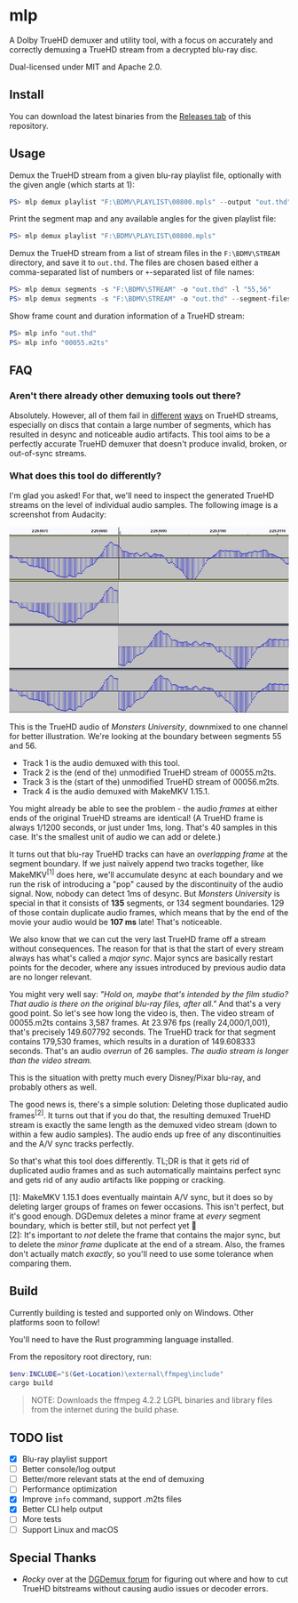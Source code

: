 # mlp

A Dolby TrueHD demuxer and utility tool, with a focus on accurately and correctly demuxing a TrueHD stream from a decrypted blu-ray disc.

Dual-licensed under MIT and Apache 2.0.

## Install

You can download the latest binaries from the [Releases tab](https://github.com/domyd/mlp/releases) of this repository.

## Usage

Demux the TrueHD stream from a given blu-ray playlist file, optionally with the given angle (which starts at 1):

```powershell
PS> mlp demux playlist "F:\BDMV\PLAYLIST\00800.mpls" --output "out.thd" --angle 2
```

Print the segment map and any available angles for the given playlist file:

```powershell
PS> mlp demux playlist "F:\BDMV\PLAYLIST\00800.mpls"
```

Demux the TrueHD stream from a list of stream files in the `F:\BDMV\STREAM` directory, and save it to `out.thd`. The files are chosen based either a comma-separated list of numbers or `+`-separated list of file names:

```powershell
PS> mlp demux segments -s "F:\BDMV\STREAM" -o "out.thd" -l "55,56"
PS> mlp demux segments -s "F:\BDMV\STREAM" -o "out.thd" --segment-files "00055.m2ts+00056.m2ts"
```

Show frame count and duration information of a TrueHD stream:

```powershell
PS> mlp info "out.thd"
PS> mlp info "00055.m2ts"
```

## FAQ

### Aren't there already other demuxing tools out there?

Absolutely. However, all of them fail in [different](https://www.makemkv.com/forum/viewtopic.php?f=6&t=21513&p=84453#p84453) [ways](http://rationalqm.us/board/viewtopic.php?p=10841#p10841) on TrueHD streams, especially on discs that contain a large number of segments, which has resulted in desync and noticeable audio artifacts. This tool aims to be a perfectly accurate TrueHD demuxer that doesn't produce invalid, broken, or out-of-sync streams.

### What does this tool do differently?

I'm glad you asked! For that, we'll need to inspect the generated TrueHD streams on the level of individual audio samples. The following image is a screenshot from Audacity:

![](docs/explained.png)

This is the TrueHD audio of *Monsters University*, downmixed to one channel for better illustration. We're looking at the boundary between segments 55 and 56.

* Track 1 is the audio demuxed with this tool.
* Track 2 is the (end of the) unmodified TrueHD stream of 00055.m2ts.
* Track 3 is the (start of the) unmodified TrueHD stream of 00056.m2ts.
* Track 4 is the audio demuxed with MakeMKV 1.15.1.

You might already be able to see the problem - the audio *frames* at either ends of the original TrueHD streams are identical! (A TrueHD frame is always 1/1200 seconds, or just under 1ms, long. That's 40 samples in this case. It's the smallest unit of audio we can add or delete.)

It turns out that blu-ray TrueHD tracks can have an *overlapping frame* at the segment boundary.  If we just naïvely append two tracks together, like MakeMKV<sup>[1]</sup> does here, we'll accumulate desync at each boundary and we run the risk of introducing a "pop" caused by the discontinuity of the audio signal. Now, nobody can detect 1ms of desync. But *Monsters University* is special in that it consists of **135** segments, or 134 segment boundaries. 129 of those contain duplicate audio frames, which means that by the end of the movie your audio would be **107 ms** late! That's noticeable.

We also know that we can cut the very last TrueHD frame off a stream without consequences. The reason for that is that the start of every stream always has what's called a *major sync*. Major syncs are basically restart points for the decoder, where any issues introduced by previous audio data are no longer relevant.

You might very well say: *"Hold on, maybe that's intended by the film studio? That audio is there on the original blu-ray files, after all."* And that's a very good point. So let's see how long the video is, then. The video stream of 00055.m2ts contains 3,587 frames. At 23.976 fps (really 24,000/1,001), that's precisely 149.607792 seconds. The TrueHD track for that segment contains 179,530 frames, which results in a duration of 149.608333 seconds. That's an audio *overrun* of 26 samples. *The audio stream is longer than the video stream.*

This is the situation with pretty much every Disney/Pixar blu-ray, and probably others as well.

The good news is, there's a simple solution: Deleting those duplicated audio frames<sup>[2]</sup>. It turns out that if you do that, the resulting demuxed TrueHD stream is exactly the same length as the demuxed video stream (down to within a few audio samples). The audio ends up free of any discontinuities and the A/V sync tracks perfectly.

So that's what this tool does differently. TL;DR is that it gets rid of duplicated audio frames and as such automatically maintains perfect sync and gets rid of any audio artifacts like popping or cracking.

[1]: MakeMKV 1.15.1 does eventually maintain A/V sync, but it does so by deleting larger groups of frames on fewer occasions. This isn't perfect, but it's good enough. DGDemux deletes a minor frame at *every* segment boundary, which is better still, but not perfect yet 🙂  
[2]: It's important to *not* delete the frame that contains the major sync, but to delete the *minor frame* duplicate at the end of a stream. Also, the frames don't actually match *exactly*, so you'll need to use some tolerance when comparing them.

## Build

Currently building is tested and supported only on Windows. Other platforms soon to follow!

You'll need to have the Rust programming language installed.

From the repository root directory, run:

```powershell
$env:INCLUDE="$(Get-Location)\external\ffmpeg\include"
cargo build
```

> NOTE: Downloads the ffmpeg 4.2.2 LGPL binaries and library files from the internet during the build phase.

## TODO list

- [x] Blu-ray playlist support
- [ ] Better console/log output
- [ ] Better/more relevant stats at the end of demuxing
- [ ] Performance optimization
- [x] Improve `info` command, support .m2ts files
- [x] Better CLI help output
- [ ] More tests
- [ ] Support Linux and macOS

## Special Thanks

* *Rocky* over at the [DGDemux forum](http://rationalqm.us/board/viewforum.php?f=16) for figuring out where and how to cut TrueHD bitstreams without causing audio issues or decoder errors.
